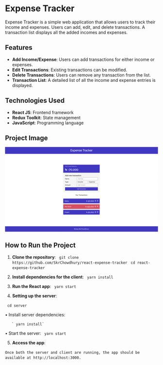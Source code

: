 # Expense Tracker

Expense Tracker is a simple web application that allows users to track their income and expenses. Users can add, edit, and delete transactions. A transaction list displays all the added incomes and expenses.

## Features
- **Add Income/Expense**: Users can add transactions for either income or expenses.
- **Edit Transactions**: Existing transactions can be modified.
- **Delete Transactions**: Users can remove any transaction from the list.
- **Transaction List**: A detailed list of all the income and expense entries is displayed.

## Technologies Used
- **React JS**: Frontend framework
- **Redux Toolkit**: State management
- **JavaScript**: Programming language

## Project Image
![Expense Tracker](https://raw.githubusercontent.com/SkrChowdhury/react-expense-tracker/refs/heads/main/expense-tracker-image.png)

## How to Run the Project

1. **Clone the repository**:
  ` git clone https://github.com/SkrChowdhury/react-expense-tracker`
  ` cd react-expense-tracker`

2.	**Install dependencies for the client**:
    ` yarn install`

3.	**Run the React app**:
  ` yarn start`

4.	**Setting up the server**:

   ` cd server`

   • Install server dependencies:

       ` yarn install`
        
   • Start the server:
       ` yarn start`

5.	**Access the app**:

`Once both the server and client are running, the app should be available at http://localhost:3000.`



